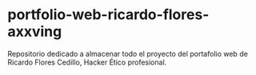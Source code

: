 # portfolio-web-ricardo-flores-axxving
Repositorio dedicado a almacenar todo el proyecto del portafolio web de Ricardo Flores Cedillo, Hacker Ético profesional.
